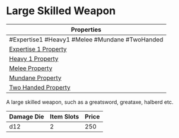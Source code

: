 # Large Skilled Weapon

| Properties                                                                 |
| -------------------------------------------------------------------------- |
| #Expertise1 #Heavy1 #Melee #Mundane #TwoHanded                             |
| [Expertise 1 Property](../Weapon%20Properties/Expertise%20X%20Property.md) |
| [Heavy 1 Property](../Weapon%20Properties/Heavy%20X%20Property.md)         |
| [Melee Property](../Weapon%20Properties/Melee%20Property.md)               |
| [Mundane Property](../../../Material%20Properties/Mundane%20Property.md)   |
| [Two Handed Property](../Weapon%20Properties/Two%20Handed%20Property.md)   |
A large skilled weapon, such as a greatsword, greataxe, halberd etc.

| Damage Die | Item Slots | Price |
| ---------- | ---------- | ----- |
| d12        | 2          | 250   |
